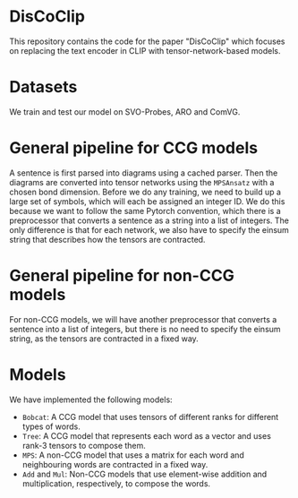 # DisCoClip

This repository contains the code for the paper "DisCoClip" which focuses on replacing the text encoder in CLIP with tensor-network-based models.

# Datasets

We train and test our model on SVO-Probes, ARO and ComVG.

# General pipeline for CCG models

A sentence is first parsed into diagrams using a cached parser. Then the diagrams are converted into tensor networks using the `MPSAnsatz` with a chosen bond dimension. 
Before we do any training, we need to build up a large set of symbols, which will each be assigned an integer ID. 
We do this because we want to follow the same Pytorch convention, which there is a preprocessor that converts a sentence as a string into a list of integers. The only difference is that for each network, we also have to specify the einsum string that describes how the tensors are contracted.

# General pipeline for non-CCG models

For non-CCG models, we will have another preprocessor that converts a sentence into a list of integers, but there is no need to specify the einsum string, as the tensors are contracted in a fixed way.

# Models

We have implemented the following models:
- `Bobcat`: A CCG model that uses tensors of different ranks for different types of words.
- `Tree`: A CCG model that represents each word as a vector and uses rank-3 tensors to compose them. 
- `MPS`: A non-CCG model that uses a matrix for each word and neighbouring words are contracted in a fixed way.
- `Add` and `Mul`: Non-CCG models that use element-wise addition and multiplication, respectively, to compose the words.
